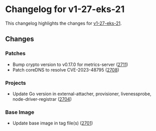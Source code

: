 # Changelog for v1-27-eks-21

This changelog highlights the changes for [v1-27-eks-21](https://github.com/aws/eks-distro/tree/v1-27-eks-21).

## Changes

### Patches
* Bump crypto version to v0.17.0 for metrics-server ([2711](https://github.com/aws/eks-distro/pull/2711))
* Patch coreDNS to resolve CVE-2023-48795 ([2708](https://github.com/aws/eks-distro/pull/2708))

### Projects
* Update Go version in external-attacher, provisioner, livenessprobe, node-driver-registrar ([2704](https://github.com/aws/eks-distro/pull/2704))

### Base Image
* Update base image in tag file(s) ([2701](https://github.com/aws/eks-distro/pull/2701))

